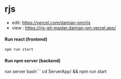 # rjs

* edit: https://vercel.com/damian-pm/rjs
* view : https://rjs-git-master.damian-pm.vercel.app/

#### Run react (frontend)
```bash
npm run start
```

#### Run npm server (backend)
run server
bash```
cd ServerApp/ && npm run start
```

